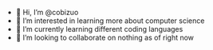- 👋 Hi, I’m @cobizuo
- 👀 I’m interested in learning more about computer science
- 🌱 I’m currently learning different coding languages
- 💞️ I’m looking to collaborate on nothing as of right now

<!---
cobizuo/cobizuo is a ✨ special ✨ repository because its `README.md` (this file) appears on your GitHub profile.
You can click the Preview link to take a look at your changes.
--->
